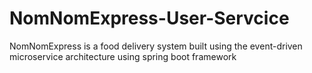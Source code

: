# NomNomExpress-User-Servcice
NomNomExpress is a food delivery system built using the event-driven microservice architecture using spring boot framework
